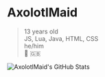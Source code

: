 # AxolotlMaid

> 13 years old<br>
> JS, Lua, Java, HTML, CSS<br>
> he/him<br>
> :scotland: :gb: <br>

![AxolotlMaid's GitHub Stats](https://github-readme-stats.vercel.app/api?username=axolotlmaid&show_icons=true&theme=dracula)
